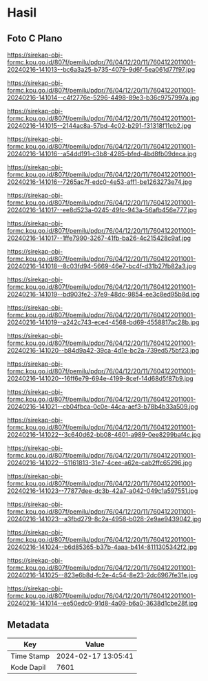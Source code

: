 # Hasil

## Foto C Plano

https://sirekap-obj-formc.kpu.go.id/807f/pemilu/pdpr/76/04/12/20/11/7604122011001-20240216-141013--bc6a3a25-b735-4079-9d6f-5ea061d77f97.jpg

https://sirekap-obj-formc.kpu.go.id/807f/pemilu/pdpr/76/04/12/20/11/7604122011001-20240216-141014--c4f2776e-5296-4498-89e3-b36c9757997a.jpg

https://sirekap-obj-formc.kpu.go.id/807f/pemilu/pdpr/76/04/12/20/11/7604122011001-20240216-141015--2144ac8a-57bd-4c02-b291-f31318f11cb2.jpg

https://sirekap-obj-formc.kpu.go.id/807f/pemilu/pdpr/76/04/12/20/11/7604122011001-20240216-141016--a54dd191-c3b8-4285-bfed-4bd8fb09deca.jpg

https://sirekap-obj-formc.kpu.go.id/807f/pemilu/pdpr/76/04/12/20/11/7604122011001-20240216-141016--7265ac7f-edc0-4e53-aff1-be1263273e74.jpg

https://sirekap-obj-formc.kpu.go.id/807f/pemilu/pdpr/76/04/12/20/11/7604122011001-20240216-141017--ee8d523a-0245-49fc-943a-56afb456e777.jpg

https://sirekap-obj-formc.kpu.go.id/807f/pemilu/pdpr/76/04/12/20/11/7604122011001-20240216-141017--1ffe7990-3267-41fb-ba26-4c215428c9af.jpg

https://sirekap-obj-formc.kpu.go.id/807f/pemilu/pdpr/76/04/12/20/11/7604122011001-20240216-141018--8c03fd94-5669-46e7-bc4f-d31b27fb82a3.jpg

https://sirekap-obj-formc.kpu.go.id/807f/pemilu/pdpr/76/04/12/20/11/7604122011001-20240216-141019--bd903fe2-37e9-48dc-9854-ee3c8ed95b8d.jpg

https://sirekap-obj-formc.kpu.go.id/807f/pemilu/pdpr/76/04/12/20/11/7604122011001-20240216-141019--a242c743-ece4-4568-bd69-4558817ac28b.jpg

https://sirekap-obj-formc.kpu.go.id/807f/pemilu/pdpr/76/04/12/20/11/7604122011001-20240216-141020--b84d9a42-39ca-4d1e-bc2a-739ed575bf23.jpg

https://sirekap-obj-formc.kpu.go.id/807f/pemilu/pdpr/76/04/12/20/11/7604122011001-20240216-141020--16ff6e79-694e-4199-8cef-14d68d5f87b9.jpg

https://sirekap-obj-formc.kpu.go.id/807f/pemilu/pdpr/76/04/12/20/11/7604122011001-20240216-141021--cb04fbca-0c0e-44ca-aef3-b78b4b33a509.jpg

https://sirekap-obj-formc.kpu.go.id/807f/pemilu/pdpr/76/04/12/20/11/7604122011001-20240216-141022--3c640d62-bb08-4601-a989-0ee8299baf4c.jpg

https://sirekap-obj-formc.kpu.go.id/807f/pemilu/pdpr/76/04/12/20/11/7604122011001-20240216-141022--51161813-31e7-4cee-a62e-cab2ffc65296.jpg

https://sirekap-obj-formc.kpu.go.id/807f/pemilu/pdpr/76/04/12/20/11/7604122011001-20240216-141023--77877dee-dc3b-42a7-a042-049c1a597551.jpg

https://sirekap-obj-formc.kpu.go.id/807f/pemilu/pdpr/76/04/12/20/11/7604122011001-20240216-141023--a3fbd279-8c2a-4958-b028-2e9ae9439042.jpg

https://sirekap-obj-formc.kpu.go.id/807f/pemilu/pdpr/76/04/12/20/11/7604122011001-20240216-141024--b6d85365-b37b-4aaa-b414-8111305342f2.jpg

https://sirekap-obj-formc.kpu.go.id/807f/pemilu/pdpr/76/04/12/20/11/7604122011001-20240216-141025--823e6b8d-fc2e-4c54-8e23-2dc6967fe31e.jpg

https://sirekap-obj-formc.kpu.go.id/807f/pemilu/pdpr/76/04/12/20/11/7604122011001-20240216-141014--ee50edc0-91d8-4a09-b6a0-3638d1cbe28f.jpg


## Metadata

| Key        | Value               |
| ---------- | ------------------- |
| Time Stamp | 2024-02-17 13:05:41 |
| Kode Dapil | 7601                |



